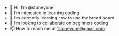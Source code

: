 - 👋 Hi, I’m @stoneyone
- 👀 I’m interested in learning coding
- 🌱 I’m currently learning how to use the bread board
- 💞️ I’m looking to collaborate on beginners coding
- 📫 How to reach me at 1stoneyone@gmail.com

<!---
stoneyone/stoneyone is a ✨ special ✨ repository because its `README.md` (this file) appears on your GitHub profile.
You can click the Preview link to take a look at your changes.
--->
